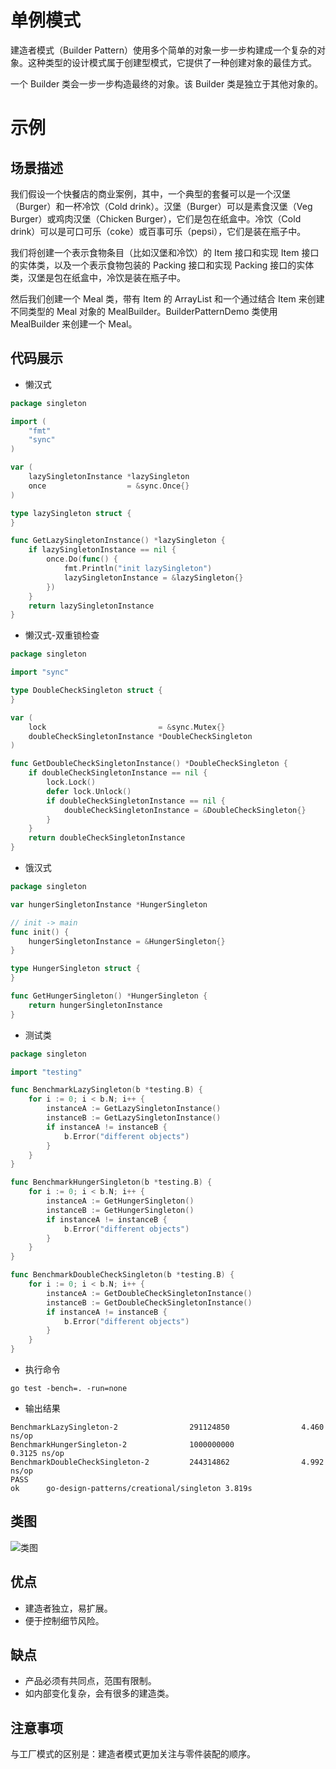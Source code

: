 # 单例模式
建造者模式（Builder Pattern）使用多个简单的对象一步一步构建成一个复杂的对象。这种类型的设计模式属于创建型模式，它提供了一种创建对象的最佳方式。

一个 Builder 类会一步一步构造最终的对象。该 Builder 类是独立于其他对象的。

# 示例
## 场景描述
我们假设一个快餐店的商业案例，其中，一个典型的套餐可以是一个汉堡（Burger）和一杯冷饮（Cold drink）。汉堡（Burger）可以是素食汉堡（Veg Burger）或鸡肉汉堡（Chicken Burger），它们是包在纸盒中。冷饮（Cold drink）可以是可口可乐（coke）或百事可乐（pepsi），它们是装在瓶子中。

我们将创建一个表示食物条目（比如汉堡和冷饮）的 Item 接口和实现 Item 接口的实体类，以及一个表示食物包装的 Packing 接口和实现 Packing 接口的实体类，汉堡是包在纸盒中，冷饮是装在瓶子中。

然后我们创建一个 Meal 类，带有 Item 的 ArrayList 和一个通过结合 Item 来创建不同类型的 Meal 对象的 MealBuilder。BuilderPatternDemo 类使用 MealBuilder 来创建一个 Meal。
## 代码展示
* 懒汉式
``` go
package singleton

import (
	"fmt"
	"sync"
)

var (
	lazySingletonInstance *lazySingleton
	once                  = &sync.Once{}
)

type lazySingleton struct {
}

func GetLazySingletonInstance() *lazySingleton {
	if lazySingletonInstance == nil {
		once.Do(func() {
			fmt.Println("init lazySingleton")
			lazySingletonInstance = &lazySingleton{}
		})
	}
	return lazySingletonInstance
}
```
* 懒汉式-双重锁检查
``` go
package singleton

import "sync"

type DoubleCheckSingleton struct {
}

var (
	lock                         = &sync.Mutex{}
	doubleCheckSingletonInstance *DoubleCheckSingleton
)

func GetDoubleCheckSingletonInstance() *DoubleCheckSingleton {
	if doubleCheckSingletonInstance == nil {
		lock.Lock()
		defer lock.Unlock()
		if doubleCheckSingletonInstance == nil {
			doubleCheckSingletonInstance = &DoubleCheckSingleton{}
		}
	}
	return doubleCheckSingletonInstance
}
```
* 饿汉式
``` go
package singleton

var hungerSingletonInstance *HungerSingleton

// init -> main
func init() {
	hungerSingletonInstance = &HungerSingleton{}
}

type HungerSingleton struct {
}

func GetHungerSingleton() *HungerSingleton {
	return hungerSingletonInstance
}
```

* 测试类
``` go
package singleton

import "testing"

func BenchmarkLazySingleton(b *testing.B) {
	for i := 0; i < b.N; i++ {
		instanceA := GetLazySingletonInstance()
		instanceB := GetLazySingletonInstance()
		if instanceA != instanceB {
			b.Error("different objects")
		}
	}
}

func BenchmarkHungerSingleton(b *testing.B) {
	for i := 0; i < b.N; i++ {
		instanceA := GetHungerSingleton()
		instanceB := GetHungerSingleton()
		if instanceA != instanceB {
			b.Error("different objects")
		}
	}
}

func BenchmarkDoubleCheckSingleton(b *testing.B) {
	for i := 0; i < b.N; i++ {
		instanceA := GetDoubleCheckSingletonInstance()
		instanceB := GetDoubleCheckSingletonInstance()
		if instanceA != instanceB {
			b.Error("different objects")
		}
	}
}
```
* 执行命令
```shell
go test -bench=. -run=none
```

* 输出结果
```
BenchmarkLazySingleton-2                291124850                4.460 ns/op
BenchmarkHungerSingleton-2              1000000000               0.3125 ns/op
BenchmarkDoubleCheckSingleton-2         244314862                4.992 ns/op
PASS
ok      go-design-patterns/creational/singleton 3.819s
```
## 类图
![类图](https://caixunshi.github.io/document/go-design-patterns/singleton.jpg)

## 优点
* 建造者独立，易扩展。
* 便于控制细节风险。
## 缺点
* 产品必须有共同点，范围有限制。
* 如内部变化复杂，会有很多的建造类。

## 注意事项
与工厂模式的区别是：建造者模式更加关注与零件装配的顺序。